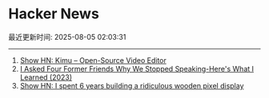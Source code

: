 # Hacker News

最近更新时间: 2025-08-05 02:03:31

--- 
1. [Show HN: Kimu – Open-Source Video Editor](https://www.trykimu.com/) 
2. [I Asked Four Former Friends Why We Stopped Speaking-Here's What I Learned (2023)](https://www.vogue.com/article/reconnecting-with-ex-friends) 
3. [Show HN: I spent 6 years building a ridiculous wooden pixel display](https://benholmen.com/blog/kilopixel/) 
